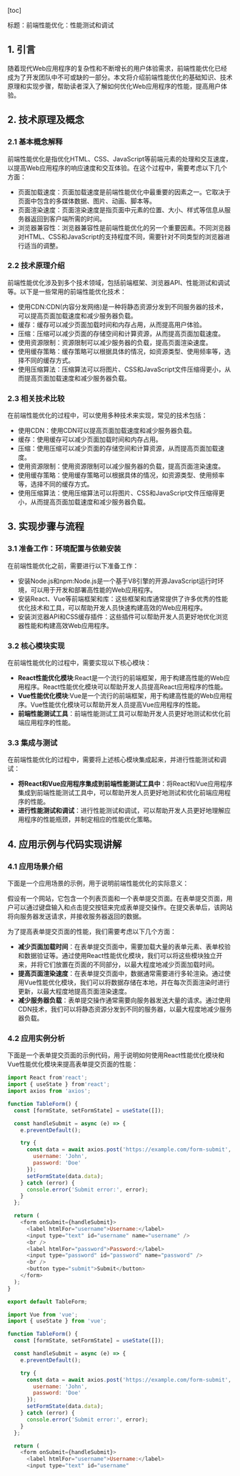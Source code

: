 
[toc]                    
                
                
标题：前端性能优化：性能测试和调试

## 1. 引言

随着现代Web应用程序的复杂性和不断增长的用户体验需求，前端性能优化已经成为了开发团队中不可或缺的一部分。本文将介绍前端性能优化的基础知识、技术原理和实现步骤，帮助读者深入了解如何优化Web应用程序的性能，提高用户体验。

## 2. 技术原理及概念

### 2.1 基本概念解释

前端性能优化是指优化HTML、CSS、JavaScript等前端元素的处理和交互速度，以提高Web应用程序的响应速度和交互体验。在这个过程中，需要考虑以下几个方面：

- 页面加载速度：页面加载速度是前端性能优化中最重要的因素之一。它取决于页面中包含的多媒体数据、图片、动画、脚本等。
- 页面渲染速度：页面渲染速度是指页面中元素的位置、大小、样式等信息从服务器返回到客户端所需的时间。
- 浏览器兼容性：浏览器兼容性是前端性能优化的另一个重要因素。不同浏览器对HTML、CSS和JavaScript的支持程度不同，需要针对不同类型的浏览器进行适当的调整。

### 2.2 技术原理介绍

前端性能优化涉及到多个技术领域，包括前端框架、浏览器API、性能测试和调试等。以下是一些常用的前端性能优化技术：

- 使用CDN:CDN(内容分发网络)是一种将静态资源分发到不同服务器的技术，可以提高页面加载速度和减少服务器负载。
- 缓存：缓存可以减少页面加载时间和内存占用，从而提高用户体验。
- 压缩：压缩可以减少页面的存储空间和计算资源，从而提高页面加载速度。
- 使用资源限制：资源限制可以减少服务器的负载，提高页面渲染速度。
- 使用缓存策略：缓存策略可以根据具体的情况，如资源类型、使用频率等，选择不同的缓存方式。
- 使用压缩算法：压缩算法可以将图片、CSS和JavaScript文件压缩得更小，从而提高页面加载速度和减少服务器负载。

### 2.3 相关技术比较

在前端性能优化的过程中，可以使用多种技术来实现，常见的技术包括：

- 使用CDN：使用CDN可以提高页面加载速度和减少服务器负载。
- 缓存：使用缓存可以减少页面加载时间和内存占用。
- 压缩：使用压缩可以减少页面的存储空间和计算资源，从而提高页面加载速度。
- 使用资源限制：使用资源限制可以减少服务器的负载，提高页面渲染速度。
- 使用缓存策略：使用缓存策略可以根据具体的情况，如资源类型、使用频率等，选择不同的缓存方式。
- 使用压缩算法：使用压缩算法可以将图片、CSS和JavaScript文件压缩得更小，从而提高页面加载速度和减少服务器负载。

## 3. 实现步骤与流程

### 3.1 准备工作：环境配置与依赖安装

在前端性能优化之前，需要进行以下准备工作：

- 安装Node.js和npm:Node.js是一个基于V8引擎的开源JavaScript运行时环境，可以用于开发和部署高性能的Web应用程序。
- 安装React、Vue等前端框架和库：这些框架和库通常提供了许多优秀的性能优化技术和工具，可以帮助开发人员快速构建高效的Web应用程序。
- 安装浏览器API和CSS缓存插件：这些插件可以帮助开发人员更好地优化浏览器性能和构建高效Web应用程序。

### 3.2 核心模块实现

在前端性能优化的过程中，需要实现以下核心模块：

- **React性能优化模块**:React是一个流行的前端框架，用于构建高性能的Web应用程序。React性能优化模块可以帮助开发人员提高React应用程序的性能。
- **Vue性能优化模块**:Vue是一个流行的前端框架，用于构建高性能的Web应用程序。Vue性能优化模块可以帮助开发人员提高Vue应用程序的性能。
- **前端性能测试工具**：前端性能测试工具可以帮助开发人员更好地测试和优化前端应用程序的性能。

### 3.3 集成与测试

在前端性能优化的过程中，需要将上述核心模块集成起来，并进行性能测试和调试：

- **将React和Vue应用程序集成到前端性能测试工具中**：将React和Vue应用程序集成到前端性能测试工具中，可以帮助开发人员更好地测试和优化前端应用程序的性能。
- **进行性能测试和调试**：进行性能测试和调试，可以帮助开发人员更好地理解应用程序的性能瓶颈，并制定相应的性能优化策略。

## 4. 应用示例与代码实现讲解

### 4.1 应用场景介绍

下面是一个应用场景的示例，用于说明前端性能优化的实际意义：

假设有一个网站，它包含一个列表页面和一个表单提交页面。在表单提交页面，用户可以通过键盘输入和点击提交按钮来完成表单提交操作。在提交表单后，该网站将向服务器发送请求，并接收服务器返回的数据。

为了提高表单提交页面的性能，我们需要考虑以下几个方面：

- **减少页面加载时间**：在表单提交页面中，需要加载大量的表单元素、表单校验和数据验证等。通过使用React性能优化模块，我们可以将这些模块独立开来，并将它们放置在页面的不同部分，以最大程度地减少页面加载时间。
- **提高页面渲染速度**：在表单提交页面中，数据通常需要进行多轮渲染。通过使用Vue性能优化模块，我们可以将数据存储在本地，并在每次页面渲染时进行更新，以最大程度地提高页面渲染速度。
- **减少服务器负载**：表单提交操作通常需要向服务器发送大量的请求。通过使用CDN技术，我们可以将静态资源分发到不同的服务器，以最大程度地减少服务器负载。

### 4.2 应用实例分析

下面是一个表单提交页面的示例代码，用于说明如何使用React性能优化模块和Vue性能优化模块来提高表单提交页面的性能：

```javascript
import React from'react';
import { useState } from'react';
import axios from 'axios';

function TableForm() {
  const [formState, setFormState] = useState([]);

  const handleSubmit = async (e) => {
    e.preventDefault();

    try {
      const data = await axios.post('https://example.com/form-submit', {
        username: 'John',
        password: 'Doe'
      });
      setFormState(data.data);
    } catch (error) {
      console.error('Submit error:', error);
    }
  };

  return (
    <form onSubmit={handleSubmit}>
      <label htmlFor="username">Username:</label>
      <input type="text" id="username" name="username" />
      <br />
      <label htmlFor="password">Password:</label>
      <input type="password" id="password" name="password" />
      <br />
      <button type="submit">Submit</button>
    </form>
  );
}

export default TableForm;
```

```javascript
import Vue from 'vue';
import { useState } from 'vue';

function TableForm() {
  const [formState, setFormState] = useState([]);

  const handleSubmit = async (e) => {
    e.preventDefault();

    try {
      const data = await axios.post('https://example.com/form-submit', {
        username: 'John',
        password: 'Doe'
      });
      setFormState(data.data);
    } catch (error) {
      console.error('Submit error:', error);
    }
  };

  return (
    <form onSubmit={handleSubmit}>
      <label htmlFor="username">Username:</label>
      <input type="text" id="username"

